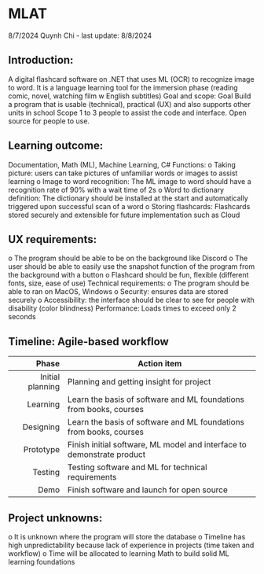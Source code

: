 # MLAT
8/7/2024 Quynh Chi - last update: 8/8/2024
## Introduction:
A digital flashcard software on .NET that uses ML (OCR) to recognize image to word. It is a language learning tool for the immersion phase (reading comic, novel, watching film w English subtitles)
Goal and scope:
Goal	Build a program that is usable (technical), practical (UX) and also supports other units in school
Scope
	1 to 3 people to assist the code and interface. Open source for people to use.
## Learning outcome:
Documentation, Math (ML), Machine Learning, C#
Functions:
o	Taking picture: users can take pictures of unfamiliar words or images to assist learning
o	Image to word recognition: The ML image to word should have a recognition rate of 90% with a wait time of 2s
o	Word to dictionary definition: The dictionary should be installed at the start and automatically triggered upon successful scan of a word
o	Storing flashcards: Flashcards stored securely and extensible for future implementation such as Cloud
## UX requirements:
o	The program should be able to be on the background like Discord
o	The user should be able to easily use the snapshot function of the program from the background with a button
o	Flashcard should be fun, flexible (different fonts, size, ease of use)
Technical requirements:
o	The program should be able to ran on MacOS, Windows
o	Security: ensures data are stored securely
o	Accessibility: the interface should be clear to see for people with disability (color blindness)
Performance: Loads times to exceed only 2 seconds

## Timeline: Agile-based workflow
|Phase | Action item |
|-----:|---------------|
|Initial planning|Planning and getting insight for project               |
| Learning|Learn the basis of software and ML foundations from books, courses               |
| Designing |  Learn the basis of software and ML foundations from books, courses             |
| Prototype|  Finish initial software, ML model and interface to demonstrate product             |
|Testing|Testing software and ML for technical requirements |
|Demo|Finish software and launch for open source |

## Project unknowns:
o	It is unknown where the program will store the database
o	Timeline has high unpredictability because lack of experience in projects (time taken and workflow)
o	Time will be allocated to learning Math to build solid ML learning foundations
